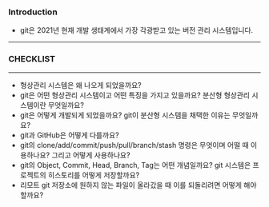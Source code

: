 
### Introduction
+ git은 2021년 현재 개발 생태계에서 가장 각광받고 있는 버전 관리 시스템입니다.
---------------------------------------------------------------------------

### CHECKLIST
-------------------------------------------------------
+ 형상관리 시스템은 왜 나오게 되었을까요?
+ git은 어떤 형상관리 시스템이고 어떤 특징을 가지고 있을까요? 분산형 형상관리 시스템이란 무엇일까요?
+ git은 어떻게 개발되게 되었을까요? git이 분산형 시스템을 채택한 이유는 무엇일까요?
+ git과 GitHub은 어떻게 다를까요?
+ git의 clone/add/commit/push/pull/branch/stash 명령은 무엇이며 어떨 때 이용하나요? 그리고 어떻게 사용하나요?
+ git의 Object, Commit, Head, Branch, Tag는 어떤 개념일까요? git 시스템은 프로젝트의 히스토리를 어떻게 저장할까요?
+ 리모트 git 저장소에 원하지 않는 파일이 올라갔을 때 이를 되돌리려면 어떻게 해야 할까요?

